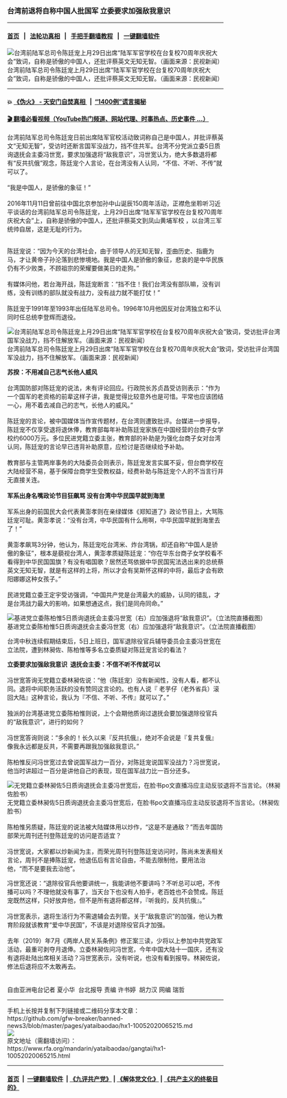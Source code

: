### 台湾前退将自称中国人批国军 立委要求加强敌我意识
------------------------

#### [首页](https://github.com/gfw-breaker/banned-news3/blob/master/README.md) &nbsp;&nbsp;|&nbsp;&nbsp; [法轮功真相](https://github.com/begood0513/basic/blob/master/README.md)  &nbsp;&nbsp;|&nbsp;&nbsp; [手把手翻墙教程](https://github.com/gfw-breaker/guides/wiki)  &nbsp;&nbsp;|&nbsp;&nbsp; [一键翻墙软件](https://github.com/gfw-breaker/nogfw/blob/master/README.md)  



<div id="headerimg">
 <img alt="台湾前陆军总司令陈廷宠上月29日出席“陆军军官学校在台复校70周年庆祝大会”致词，自称是骄傲的中国人，还批评蔡英文无知无智。（画面来源：民视新闻）" src="https://www.rfa.org/mandarin/yataibaodao/gangtai/hx1-10052020065215.html/1.png/@@images/4dd40a19-b72a-4dc3-a24d-f87f7784f812.png" title="台湾前陆军总司令陈廷宠上月29日出席“陆军军官学校在台复校70周年庆祝大会”致词，自称是骄傲的中国人，还批评蔡英文无知无智。（画面来源：民视新闻）"/>
 <div id="headerimgcontents">
  <div id="headerimgcaption">
   <span>
    台湾前陆军总司令陈廷宠上月29日出席“陆军军官学校在台复校70周年庆祝大会”致词，自称是骄傲的中国人，还批评蔡英文无知无智。（画面来源：民视新闻）
   </span>
   <!-- zoomattribute -->
  </div>
  <!-- headerimgcaption -->
 </div>
 <!-- headerimagecontents -->
</div>

<hr/>


#### 💥 [《伪火》 - 天安门自焚真相 ](http://158.247.195.190:10000/videos/blog/weihuo.html)&nbsp; |&nbsp; [“1400例”谎言揭秘  ](http://158.247.195.190:10000/videos/blog/jiexi1400.html)

#### [ 🎬  翻墙必看视频（YouTube热门频道、网站代理、时事热点、历史事件 ...）](https://github.com/gfw-breaker/links/blob/master/banned.md)

<div id="storytext">
 <div>
  <div class="slot_header">
  </div>
 </div>
 <p>
 </p>
 <p>
  台湾前陆军总司令陈廷宠日前出席陆军官校活动致词称自己是中国人，并批评蔡英文“无知无智”，受访时还断言国军没战力，挡不住共军。台湾不分党派立委5日质询退抚会主委冯世宽，要求加强退将“敌我意识”，冯世宽认为，绝大多数退将都有“反共抗俄”观念，陈廷宠个人言论，在台湾没有人认同，“不信、不听、不传”就可以了。
  <br/>
  <br/>
  “我是中国人，是骄傲的象征！”
  <br/>
  <br/>
  2016年11月11日曾前往中国北京参加孙中山诞辰150周年活动，正襟危坐聆听习近平谈话的台湾前陆军总司令陈廷宠，上月29日出席“陆军军官学校在台复校70周年庆祝大会”上，自称是骄傲的中国人，还批评蔡英文到凤山黄埔军校 ，以台湾三军统帅自居，这是无耻的行为。
 </p>
 <p>
 </p>
 <p>
  <br/>
  陈廷宠说：“因为今天的台湾社会，由于领导人的无知无智，歪曲历史、指鹿为马，才让黄帝子孙沦落到悲惨境地。我是中国人是骄傲的象征，悲哀的是中华民族仍有不少败类，不顾祖宗的荣耀要做美日的走狗。”
  <br/>
  <br/>
  有媒体问他，若台海开战，陈廷宠断言：“挡不住！我们台湾没有部队嘛，没有训练，没有训练的部队就没有战力，没有战力就不能打仗！”
  <br/>
  <br/>
  陈廷宠于1991年至1993年出任陆军总司令。1996年10月他因反对台湾独立和不认同时任总统李登辉而退役。
 </p>
 <p>
 </p>
 <p>
  <div class="image-inline captioned" style="width:640px;">
   <div style="width:640px;">
    <img alt="台湾前陆军总司令陈廷宠上月29日出席“陆军军官学校在台复校70周年庆祝大会”致词，受访批评台湾国军没战力，挡不住解放军。（画面来源：民视新闻）" src="https://www.rfa.org/mandarin/yataibaodao/gangtai/hx1-10052020065215.html/2.png" title="台湾前陆军总司令陈廷宠上月29日出席“陆军军官学校在台复校70周年庆祝大会”致词，受访批评台湾国军没战力，挡不住解放军。（画面来源：民视新闻）"/>
   </div>
   <div class="image-caption">
    <span style="width:640px;">
     台湾前陆军总司令陈廷宠上月29日出席“陆军军官学校在台复校70周年庆祝大会”致词，受访批评台湾国军没战力，挡不住解放军。（画面来源：民视新闻）
    </span>
    <span class="copyright">
    </span>
   </div>
  </div>
 </p>
 <p>
  <b>
   苏揆：不用减自己志气长他人威风
  </b>
  <br/>
  <br/>
  台湾国防部对陈廷宠的说法，未有评论回应。行政院长苏贞昌受访则表示：“作为一个国军的老资格的前辈这样子讲，我是觉得比较意外也是可惜。平常也应该团结一心，用不着去减自己的志气，长他人的威风。”
  <br/>
  <br/>
  陈廷宠的言论，被中国媒体当作宣传题材，在台湾则遭致批评。台媒进一步报导，陈廷宠不仅享受退将退休俸，教育部每年补助陈廷宠家族在中国经营的台商子女学校约6000万元。多位民进党籍立委主张，教育部的补助是为强化台商子女对台湾认同，陈廷宠的言论早已违背补助原意，应检讨是否继续给予补助。
  <br/>
  <br/>
  教育部与主管两岸事务的大陆委员会则表示，陈廷宠发言实属不妥，但台商学校在大陆经营不易，基于保障台商学生受教权益，经费补助与陈廷宠个人的不当言行并无直接关连。
  <br/>
  <br/>
  <b>
   军系出身名嘴政论节目狂飙骂 没有台湾中华民国早就到海里
  </b>
  <br/>
  <br/>
  军系出身的前国民大会代表黄澎孝则在亲绿媒体《郑知道了》政论节目上，大骂陈廷宠可耻。黄澎孝说：“没有台湾，中华民国有什么用啊，中华民国早就到海里去了！”
  <br/>
  <br/>
  黄澎孝飙骂3分钟，他认为，陈廷宠吃台湾米、炸台湾锅，却还自称“中国人是骄傲的象征”，根本是藐视台湾人，黄澎孝质疑陈廷宠：“你在华东台商子女学校看不看得到中华民国国旗？有没有唱国歌？居然还骂依据中华民国宪法选出来的总统蔡英文无知无智，就是有这样的上将，所以才会有吴斯怀这样的中将，最后才会有欧阳娜娜这种女孩子。”
  <br/>
  <br/>
  民进党籍立委王定宇受访强调，“中国共产党是台湾最大的威胁，认同的错乱，才是台湾战力最大的影响，如果想通这点，我们是同舟同命。”
 </p>
 <p>
 </p>
 <p>
  <div class="image-inline captioned" style="width:640px;">
   <div style="width:640px;">
    <img alt="基进党立委陈柏惟5日质询退抚会主委冯世宽（右）应加强退将“敌我意识”。（立法院直播截图）" src="https://www.rfa.org/mandarin/yataibaodao/gangtai/hx1-10052020065215.html/3.png" title="基进党立委陈柏惟5日质询退抚会主委冯世宽（右）应加强退将“敌我意识”。（立法院直播截图）"/>
   </div>
   <div class="image-caption">
    <span style="width:640px;">
     基进党立委陈柏惟5日质询退抚会主委冯世宽（右）应加强退将“敌我意识”。（立法院直播截图）
    </span>
    <span class="copyright">
    </span>
   </div>
  </div>
 </p>
 <p>
  台湾中秋连续假期结束后，5日上班日，国军退除役官兵辅导委员会主委冯世宽在立法院，遭到林昶佐、陈柏惟等多名立委质疑对陈廷宠言论的看法？
  <br/>
  <b>
  </b>
 </p>
 <p>
  <b>
   立委要求加强敌我意识  退抚会主委：不信不听不传就可以
  </b>
  <br/>
  <br/>
  冯世宽答询无党籍立委林昶佐说：“他（陈廷宠）没有新闻性，没有人看，都不认同。退将中间职务活跃的没有赞同这言论的。也有人说『 老芋仔（老外省兵）滚回大陆』这种言论，我认为『不信、不听、不传』就可以了。”
  <br/>
  <br/>
  独派的台湾基进党立委陈柏惟则说，上个会期他质询过退抚会要加强退除役官兵的“敌我意识”，进行的如何？
  <br/>
  <br/>
  冯世宽答询则说：“多余的！长久以来『反共抗俄』，绝对不会说是『复共复俄』  像我永远都是反共，不需要再跟我加强敌我意识。”
  <br/>
  <br/>
  陈柏惟反问冯世宽过去曾说国军战力一百分，对陈廷宠说国军没战力？冯世宽说，他当时讲超过一百分是讲他自己的表现，现在国军战力比一百分还多。
 </p>
 <p>
 </p>
 <p>
  <div class="image-inline captioned" style="width:640px;">
   <div style="width:640px;">
    <img alt="无党籍立委林昶佐5日质询退抚会主委冯世宽后，在脸书po文直播冯应主动反驳退将不当言论。（林昶佐脸书）" src="https://www.rfa.org/mandarin/yataibaodao/gangtai/hx1-10052020065215.html/4.jpg" title="无党籍立委林昶佐5日质询退抚会主委冯世宽后，在脸书po文直播冯应主动反驳退将不当言论。（林昶佐脸书）"/>
   </div>
   <div class="image-caption">
    <span style="width:640px;">
     无党籍立委林昶佐5日质询退抚会主委冯世宽后，在脸书po文直播冯应主动反驳退将不当言论。（林昶佐脸书）
    </span>
    <span class="copyright">
    </span>
   </div>
  </div>
  <br/>
  陈柏惟另质疑，陈廷宠的说法被大陆媒体用以炒作，“这是不是通敌？”而去年国防部荣光周刊还刊登陈廷宠的访问是否适宜？
  <br/>
  <br/>
  冯世宽说，大家都以炒新闻为主，而荣光周刊刊登陈廷宠访问时，陈尚未发表相关言论，周刊不是捧陈廷宠，他退伍后有言论自由，不能去限制他，要用法治他，“而不是要我去治他”。
 </p>
 <p>
  冯世宽还说：“退除役官兵他要讲统一，我能讲他不要讲吗？不听总可以吧，不传播可以吗？不理他就没有事了，当天台下也没有人拍手，老百姓也不会赞成。陈廷宠既然这样，只好放弃他，但不是所有退将都这样，『听我的，反共抗俄』。”
  <br/>
  <br/>
  冯世宽表示，退将生活行为不需退辅会去列管。关于“敌我意识”的加强，他认为教育阶段就该教育“爱中华民国”，不该是对退除役官兵才加强。
  <br/>
  <br/>
  去年（2019）年7月《两岸人民关系条例》修正案三读，少将以上参加中共党政军活动，最重可剥夺月退俸。立委林昶佐问冯世宽，今年中国大陆十一国庆，还有没有退将赴陆出席相关活动？冯世宽表示，没有听说，也没有看到报导。林昶佐说，修法后退将应不太敢再去。
  <br/>
  <br/>
  <br/>
  自由亚洲电台记者 夏小华  台北报导 责编 许书婷  胡力汉 网编 瑞哲
 </p>
</div>

<hr/>
手机上长按并复制下列链接或二维码分享本文章：<br/>
https://github.com/gfw-breaker/banned-news3/blob/master/pages/yataibaodao/hx1-10052020065215.md <br/>
<a href='https://github.com/gfw-breaker/banned-news3/blob/master/pages/yataibaodao/hx1-10052020065215.md'><img src='https://github.com/gfw-breaker/banned-news3/blob/master/pages/yataibaodao/hx1-10052020065215.md.png'/></a> <br/>
原文地址（需翻墙访问）：https://www.rfa.org/mandarin/yataibaodao/gangtai/hx1-10052020065215.html


------------------------
#### [首页](https://github.com/gfw-breaker/banned-news3/blob/master/README.md) &nbsp;|&nbsp; [一键翻墙软件](https://github.com/gfw-breaker/nogfw/blob/master/README.md) &nbsp;| [《九评共产党》](https://github.com/gfw-breaker/9ping.md/blob/master/README.md#九评之一评共产党是什么) | [《解体党文化》](https://github.com/gfw-breaker/jtdwh.md/blob/master/README.md) | [《共产主义的终极目的》](https://github.com/gfw-breaker/gczydzjmd.md/blob/master/README.md)


<img src='http://gfw-breaker.win/banned-news3/pages/yataibaodao/hx1-10052020065215.md' width='0px' height='0px'/>